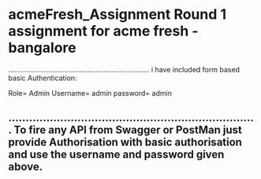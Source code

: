 # acmeFresh_Assignment Round 1 assignment for acme fresh - bangalore 
.......................................................................
i have included form based basic Authentication:

Role= Admin
Username= admin
password= admin

........................................................................
To fire any API from Swagger or PostMan just provide Authorisation with basic authorisation and use the username and password given above.
------------------------------------------------------------------------------------------------------------------------------------------


